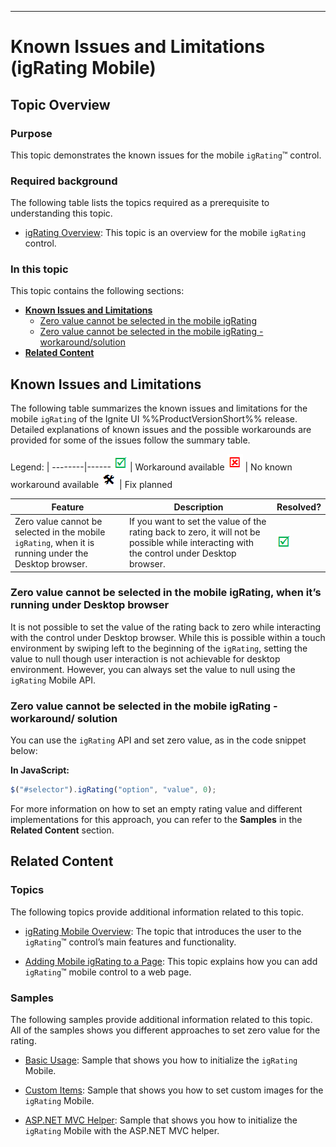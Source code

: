 ﻿

----------
<!--
|metadata|
{
    "fileName": "igrating(mobile)-known-issues",
    "controlName": "igRatingMobile",
    "tags": ["Known Issues"]
}
|metadata|
-->

# Known Issues and Limitations (igRating Mobile)

## Topic Overview

### Purpose

This topic demonstrates the known issues for the mobile `igRating`™ control.

### Required background

The following table lists the topics required as a prerequisite to understanding this topic.

- [igRating Overview](igRating%28Mobile%29-Overview.html): This topic is an overview for the mobile `igRating` control.

### In this topic

This topic contains the following sections:

-   [**Known Issues and Limitations**](#overview)
    -   [Zero value cannot be selected in the mobile igRating](#zero-value-select)
    -   [Zero value cannot be selected in the mobile igRating - workaround/solution](#zero-value-workaround)
-   [**Related Content**](#related-content)



## <a id="overview"></a> Known Issues and Limitations

The following table summarizes the known issues and limitations for the mobile `igRating` of the Ignite UI %%ProductVersionShort%% release. Detailed explanations of known issues and the possible workarounds are provided for some of the issues follow the summary table.

Legend: | 
--------|------
![](../../images/images/positive.png) | Workaround available
![](../../images/images/negative.png) | No known workaround available
![](../../images/images/plannedFix.png) | Fix planned



Feature | Description | Resolved?
---|---|---
Zero value cannot be selected in the mobile `igRating`, when it is running under the Desktop browser. | If you want to set the value of the rating back to zero, it will not be possible while interacting with the control under Desktop browser. | ![](../../images/images/positive.png)



### <a id="zero-value-select"></a> Zero value cannot be selected in the mobile igRating, when it’s running under Desktop browser

It is not possible to set the value of the rating back to zero while interacting with the control under Desktop browser. While this is possible within a touch environment by swiping left to the beginning of the `igRating`, setting the value to null though user interaction is not achievable for desktop environment. However, you can always set the value to null using the `igRating` Mobile API.

### <a id="zero-value-workaround"></a> Zero value cannot be selected in the mobile igRating - workaround/ solution

You can use the `igRating` API and set zero value, as in the code snippet below:

**In JavaScript:**

```js
$("#selector").igRating("option", "value", 0);
```

For more information on how to set an empty rating value and different implementations for this approach, you can refer to the **Samples** in the **Related Content** section.



## <a id="related-content"></a> Related Content

### <a id="topics"></a> Topics

The following topics provide additional information related to this topic.

- [igRating Mobile Overview](igRating%28Mobile%29-Overview.html): The topic that introduces the user to the `igRating`™ control’s main features and functionality.

- [Adding Mobile igRating to a Page](Adding-igRating%28Mobile%29-to-a-Web-Page.html): This topic explains how you can add `igRating`™ mobile control to a web page.


### <a id="samples"></a> Samples

The following samples provide additional information related to this topic. All of the samples shows you different approaches to set zero value for the rating.

- [Basic Usage](%%SamplesUrl%%/mobile-rating/basic-usage): Sample that shows you how to initialize the `igRating` Mobile.

- [Custom Items](%%SamplesUrl%%/mobile-rating/custom-items): Sample that shows you how to set custom images for the `igRating` Mobile.

- [ASP.NET MVC Helper](%%SamplesUrl%%/mobile-rating/aspnet-mvc-helper): Sample that shows you how to initialize the `igRating` Mobile with the ASP.NET MVC helper.





 

 


